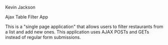 Kevin Jackson

Ajax Table Filter App

This is a "single page application" that allows users to filter restaurants from a list and add new ones. This application uses AJAX POSTs and GETs instead of regular form submissions.
